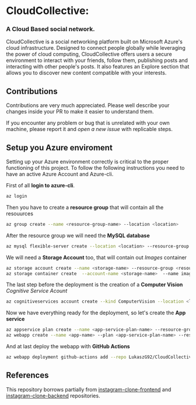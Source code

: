 # CloudCollective:

### A Cloud Based social network.

CloudCollective is a social networking platform built on Microsoft Azure's cloud infrastructure. Designed to connect people globally while leveraging the power of cloud computing, CloudCollective offers users a secure environment to interact with your friends, follow them, publishing posts and interacting with other people's posts.
It also features an Explore section that allows you to discover new content compatible with your interests.

## Contributions

Contributions are very much appreciated. Please well describe your changes inside your PR to make it easier to understand them.

If you encounter any problem or bug that is unrelated with your own machine, please report it and *open a new issue* with replicable steps. 

## Setup you Azure enviroment

Setting up your Azure environment correctly is critical to the proper functioning of this project.
To follow the following instructions you need to have an active Azure Account and Azure-cli.

First of all **login to azure-cli**.
 ```bash 
az login
```

Then you have to create a **resource group** that will contain all the resouurces
 ```bash 
az group create --name <resource-group-name> --location <location>
```

After the resource group we will need the **MySQL database**
 ```bash 
az mysql flexible-server create --location <location> --resource-group <resource-group-name> --name <db-name> --admin-user <db-username> --admin-password <db-password --auto-scale-iops Enabled
```

We will need a **Storage Account** too, that will contain out *Images* container
 ```bash 
az storage account create --name <storage-name> --resource-group <resource-group-name> --location <location> --sku Standard_ZRS --encryption-services blob
az storage container create  --account-name <storage-name>  --name images
```

The last step before the deployment is the creation of a **Computer Vision** *Cognitive Service Acount*
 ```bash
az cognitiveservices account create --kind ComputerVision --location <location> --name <computer-vision-name> --resource-group <resource-group-name>  --sku F0
```
Now we have everything ready for the deployment, so let's create the **App service**
 ```bash
az appservice plan create --name <app-service-plan-name> --resource-group  <resource-group-name> --is-linux —-location <location> --sku B1
az webapp create --name <app-name> --plan <app-service-plan-name> --resource-group <resource-group-name> --runtime "NODE:20-lts"
```

And at last deploy the webapp with **GitHub Actions**
 ```bash
az webapp deployment github-actions add --repo LukaszG92/CloudCollective --branch main --resource-group <resource-group-name> --name <app-name> --runtime "NODE:20-lts" --login-with-github
```

## References
This repository borrows partially from [instagram-clone-frontend](https://github.com/yassinjouao/instagram-clone-frontend) and [instagram-clone-backend](https://github.com/yassinjouao/instagram-clone-backend) repositories.
